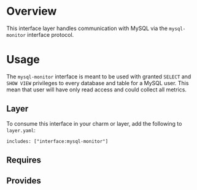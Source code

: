 # Overview

This interface layer handles communication with MySQL via the `mysql-monitor`
interface protocol.


# Usage

The `mysql-monitor` interface is meant to be used with granted `SELECT` and
`SHOW VIEW` privileges to every database and table for a MySQL user. This mean
that user will have only read access and could collect all metrics. 

## Layer

To consume this interface in your charm or layer, add the following to 
`layer.yaml`:

    includes: ["interface:mysql-monitor"]

## Requires

## Provides